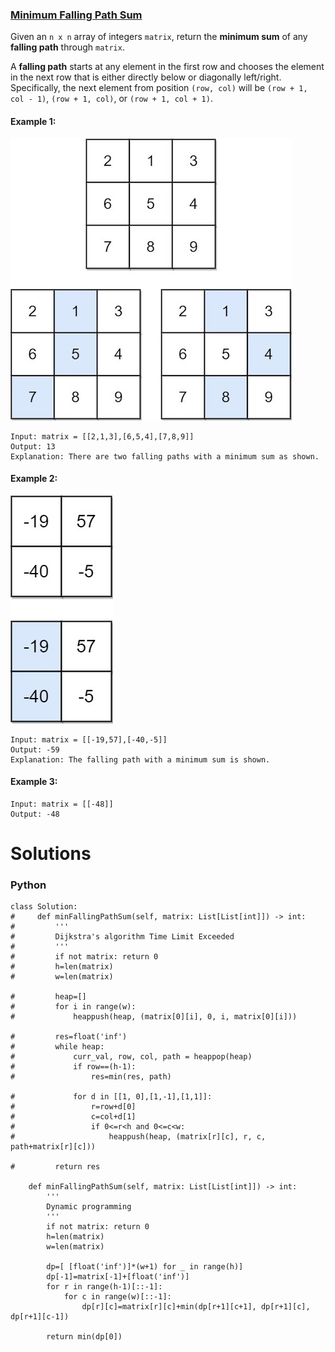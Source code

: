 ### [Minimum Falling Path Sum](https://leetcode.com/problems/minimum-falling-path-sum/) <br>

Given an `n x n` array of integers `matrix`, return the **minimum sum** of any **falling path** through `matrix`.

A **falling path** starts at any element in the first row and chooses the element in the next row that is either directly below or diagonally left/right. Specifically, the next element from position `(row, col)` will be `(row + 1, col - 1)`, `(row + 1, col)`, or `(row + 1, col + 1)`.



#### Example 1:
<img src="../../../../../images/931failing1-grid.jpg">

```
Input: matrix = [[2,1,3],[6,5,4],[7,8,9]]
Output: 13
Explanation: There are two falling paths with a minimum sum as shown.

```


#### Example 2:
<img src="../../../../../images/931failing2-grid.jpg">

```
Input: matrix = [[-19,57],[-40,-5]]
Output: -59
Explanation: The falling path with a minimum sum is shown.

```


#### Example 3:

```
Input: matrix = [[-48]]
Output: -48

```

# Solutions

### Python
```
class Solution:
#     def minFallingPathSum(self, matrix: List[List[int]]) -> int:
#         '''
#         Dijkstra's algorithm Time Limit Exceeded
#         '''
#         if not matrix: return 0
#         h=len(matrix)
#         w=len(matrix)
        
#         heap=[]
#         for i in range(w):
#             heappush(heap, (matrix[0][i], 0, i, matrix[0][i]))
            
#         res=float('inf')
#         while heap:
#             curr_val, row, col, path = heappop(heap)
#             if row==(h-1):
#                 res=min(res, path)
            
#             for d in [[1, 0],[1,-1],[1,1]]:
#                 r=row+d[0]
#                 c=col+d[1]
#                 if 0<=r<h and 0<=c<w:
#                     heappush(heap, (matrix[r][c], r, c, path+matrix[r][c]))
            
#         return res
    
    def minFallingPathSum(self, matrix: List[List[int]]) -> int:
        '''
        Dynamic programming
        '''
        if not matrix: return 0
        h=len(matrix)
        w=len(matrix)
        
        dp=[ [float('inf')]*(w+1) for _ in range(h)]
        dp[-1]=matrix[-1]+[float('inf')]
        for r in range(h-1)[::-1]:
            for c in range(w)[::-1]:
                dp[r][c]=matrix[r][c]+min(dp[r+1][c+1], dp[r+1][c], dp[r+1][c-1])
        
        return min(dp[0])
        
```
